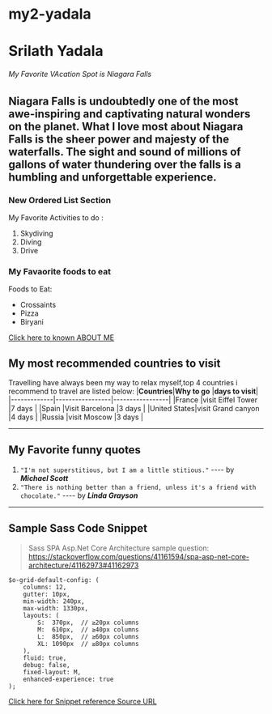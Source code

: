 # my2-yadala
# Srilath Yadala #
###### My Favorite VAcation Spot is Niagara Falls ######
**Niagara Falls** is undoubtedly one of the most awe-inspiring and captivating natural wonders on the planet. What I love most about Niagara Falls is the sheer power and majesty of the **waterfalls**. The sight and sound of millions of gallons of water thundering over the falls is a humbling and unforgettable experience.
---
### New Ordered List Section ###
My Favorite Activities to do :
1. Skydiving
2. Diving
3. Drive

### My Favaorite foods to eat ###
Foods to Eat:
* Crossaints
* Pizza
* Biryani

[Click here to known ABOUT ME](https://github.com/s566646/my2-yadala/blob/main/mypic.jpg)

## My most recommended countries to visit

Travelling have always been my way to relax myself,top 4 countries i recommend to travel are listed below:
|**Countries**|**Why to go**       |**days to visit**|
|-------------|-----------------|-----------------|
|France       |visit Eiffel Tower     |7 days           |
|Spain        |Visit Barcelona  |3 days           |
|United States|visit Grand canyon     |4 days           |
|Russia       |visit Moscow           |3 days           |

___
## My Favorite funny quotes
1. `"I'm not superstitious, but I am a little stitious."` ---- by  **_Michael Scott_**
2. `"There is nothing better than a friend, unless it's a friend with chocolate."` ---- by **_Linda Grayson_**

___
## Sample Sass Code Snippet
> Sass SPA Asp.Net Core Architecture sample question: <https://stackoverflow.com/questions/41161594/spa-asp-net-core-architecture/41162973#41162973>
```
$o-grid-default-config: (
    columns: 12,
    gutter: 10px,
    min-width: 240px,
    max-width: 1330px,
    layouts: (
        S:  370px,  // ≥20px columns
        M:  610px,  // ≥40px columns
        L:  850px,  // ≥60px columns
        XL: 1090px  // ≥80px columns
    ),
    fluid: true,
    debug: false,
    fixed-layout: M,
    enhanced-experience: true
);
```
[Click here for Snippet reference Source URL](https://css-tricks.com/snippets/sass/deep-getset-maps/)